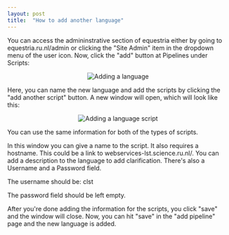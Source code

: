 ```yaml
---
layout: post
title:  "How to add another language"
---
```

You can access the admininstrative section of equestria either by going to equestria.ru.nl/admin or clicking the "Site Admin" item in the dropdown menu of the user icon. Now, click the "add" button at Pipelines under Scripts: 

<p align="center">
  <img src="https://github.com/GipHouse/CLST-2020/blob/master/wikiImage/AddLanguage.png" alt="Adding a language">
</p>

Here, you can name the new language and add the scripts by clicking the "add another script" button. A new window will open, which will look like this: 

<p align="center">
  <img src="https://github.com/GipHouse/CLST-2020/blob/master/wikiImage/AddLanguage2.png" alt="Adding a language script">
</p>

You can use the same information for both of the types of scripts. 

In this window you can give a name to the script. It also requires a hostname. This could be a link to webservices-lst.science.ru.nl/<newlanguage>. You can add a description to the language to add clarification. There's also a Username and a Password field. 

The username should be: clst

The password field should be left empty. 

After you're done adding the information for the scripts, you click "save" and the window will close. 
Now, you can hit "save" in the "add pipeline" page and the new language is added. 
